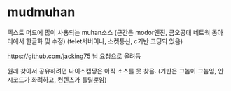 # mudmuhan
텍스트 머드에 많이 사용되는 muhan소스
(근간은 modor엔진, 금오공대 네트웍 동아리에서 한글화 및 수정)
(telet서버이나, 소켓통신, c기반 코딩되 있음)

https://github.com/jacking75
님 요청으로 올려둠

원래 찾아서 공유하려던 나이스캡짱은 아직 소스를 못 찾음.
(기반은 그놈이 그놈임, 안시코드가 화려하고, 컨텐츠가 틀릴뿐임)